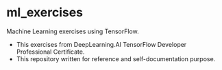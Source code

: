 # ml_exercises
Machine Learning exercises using TensorFlow. 
- This exercises from DeepLearning.AI TensorFlow Developer Professional Certificate.
- This repository written for reference and self-documentation purpose.
